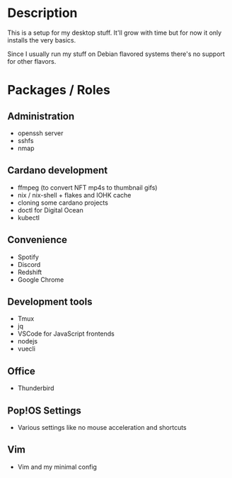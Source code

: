# Description
This is a setup for my desktop stuff.
It'll grow with time but for now it only installs the very basics.

Since I usually run my stuff on Debian flavored systems there's no support for other flavors.


# Packages / Roles
## Administration
* openssh server
* sshfs
* nmap

## Cardano development
* ffmpeg (to convert NFT mp4s to thumbnail gifs)
* nix / nix-shell + flakes and IOHK cache
* cloning some cardano projects
* doctl for Digital Ocean
* kubectl

## Convenience
* Spotify
* Discord
* Redshift
* Google Chrome

## Development tools
* Tmux
* jq
* VSCode for JavaScript frontends
* nodejs
* vuecli

## Office
* Thunderbird

## Pop!OS Settings
* Various settings like no mouse acceleration and shortcuts

## Vim
* Vim and my minimal config
